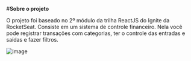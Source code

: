 #**Sobre o projeto**

O projeto foi baseado no 2º módulo da trilha ReactJS do Ignite da RocketSeat.
Consiste em um sistema de controle financeiro. Nela você pode registrar transações com categorias, ter o controle das entradas e saídas e fazer filtros.

![image](https://github.com/LeticiaRosa/03-Dt-Money/assets/37852713/1dec2285-df9d-42b8-9a37-feb434ce3fc6)
